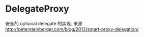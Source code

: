 # DelegateProxy
安全的 optional delegate 的实现. 来源 http://petersteinberger.com/blog/2013/smart-proxy-delegation/
